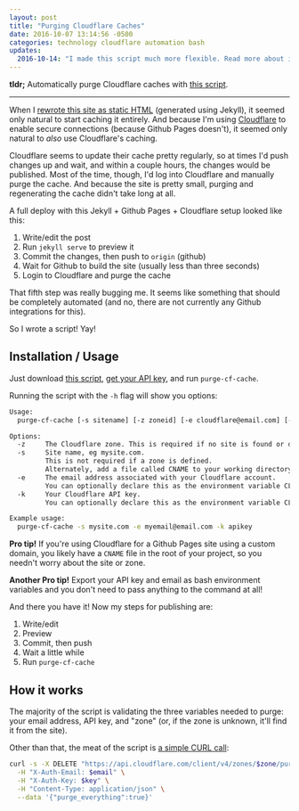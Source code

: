 ```yaml
---
layout: post
title: "Purging Cloudflare Caches"
date: 2016-10-07 13:14:56 -0500
categories: technology cloudflare automation bash
updates:
  2016-10-14: "I made this script much more flexible. Read more about it [here](/2016/cloudflare-cli)." 
---
```


**tldr;** Automatically purge Cloudflare caches with [this script](https://raw.githubusercontent.com/thelowlypeon/dotfiles/master/bin/purge-cf-cache).

<hr />

When I [rewrote this site as static HTML](/2016/new-site) (generated using Jekyll), it seemed only natural to start caching it entirely.
And because I'm using [Cloudflare](https://cloudflare.com) to enable secure connections (because Github Pages doesn't), it seemed only natural to _also_ use Cloudflare's caching.

Cloudflare seems to update their cache pretty regularly, so at times I'd push changes up and wait, and within a couple hours, the changes would be published. Most of the time, though, I'd log into Cloudflare and manually purge the cache. And because the site is pretty small, purging and regenerating the cache didn't take long at all.

A full deploy with this Jekyll + Github Pages + Cloudflare setup looked like this:

1. Write/edit the post
2. Run `jekyll serve` to preview it
3. Commit the changes, then push to `origin` (github)
4. Wait for Github to build the site (usually less than three seconds)
5. Login to Cloudflare and purge the cache

That fifth step was really bugging me. It seems like something that should be completely automated (and no, there are not currently any Github integrations for this).

So I wrote a script! Yay!

## Installation / Usage

Just download [this script](https://raw.githubusercontent.com/thelowlypeon/dotfiles/master/bin/purge-cf-cache), [get your API key](https://www.cloudflare.com/a/account/my-account), and run `purge-cf-cache`.

Running the script with the `-h` flag will show you options:

```bash
Usage:
  purge-cf-cache [-s sitename] [-z zoneid] [-e cloudflare@email.com] [-k cloudflare_api_key]

Options:
  -z     The Cloudflare zone. This is required if no site is found or defined.
  -s     Site name, eg mysite.com.
         This is not required if a zone is defined.
         Alternately, add a file called CNAME to your working directory with only the site name.
  -e     The email address associated with your Cloudflare account.
         You can optionally declare this as the environment variable CLOUDFLARE_EMAIL.
  -k     Your Cloudflare API key.
         You can optionally declare this as the environment variable CLOUDFLARE_API_KEY.

Example usage:
  purge-cf-cache -s mysite.com -e myemail@email.com -k apikey
```

**Pro tip!** If you're using Cloudflare for a Github Pages site using a custom domain, you likely have a `CNAME` file in the root of your project, so you needn't worry about the site or zone.

**Another Pro tip!** Export your API key and email as bash environment variables and you don't need to pass anything to the command at all!

And there you have it! Now my steps for publishing are:

1. Write/edit
2. Preview
3. Commit, then push
4. Wait a little while
5. Run `purge-cf-cache`

## How it works

The majority of the script is validating the three variables needed to purge: your email address, API key, and "zone" (or, if the zone is unknown, it'll find it from the site).

Other than that, the meat of the script is [a simple CURL call](https://github.com/thelowlypeon/dotfiles/blob/370815115c137446efd8f4decd373d387a7fdd83/bin/purge-cf-cache#L98-L102):

```bash
curl -s -X DELETE "https://api.cloudflare.com/client/v4/zones/$zone/purge_cache" \
  -H "X-Auth-Email: $email" \
  -H "X-Auth-Key: $key" \
  -H "Content-Type: application/json" \
  --data '{"purge_everything":true}'
```

